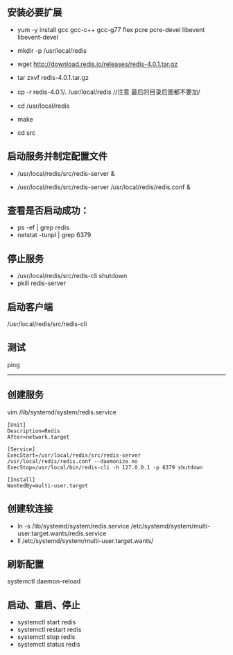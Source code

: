 ## 安装必要扩展
- yum -y install gcc gcc-c++ gcc-g77 flex pcre pcre-devel libevent libevent-devel

- mkdir -p /usr/local/redis

- wget http://download.redis.io/releases/redis-4.0.1.tar.gz

- tar zxvf redis-4.0.1.tar.gz

- cp -r redis-4.0.1/. /usr/local/redis    //注意 最后的目录后面都不要加/   

- cd /usr/local/redis
- make
- cd src

## 启动服务并制定配置文件
- /usr/local/redis/src/redis-server &

- /usr/local/redis/src/redis-server /usr/local/redis/redis.conf &

## 查看是否启动成功：
- ps -ef | grep redis
- netstat -tunpl | grep 6379

## 停止服务
- /usr/local/redis/src/redis-cli shutdown
- pkill redis-server


## 启动客户端
/usr/local/redis/src/redis-cli

## 测试
ping

---

## 创建服务
vim /lib/systemd/system/redis.service
```
[Unit]
Description=Redis
After=network.target

[Service]
ExecStart=/usr/local/redis/src/redis-server /usr/local/redis/redis.conf --daemonize no
ExecStop=/usr/local/bin/redis-cli -h 127.0.0.1 -p 6379 shutdown

[Install]
WantedBy=multi-user.target
```

## 创建软连接
- ln -s /lib/systemd/system/redis.service /etc/systemd/system/multi-user.target.wants/redis.service
- ll /etc/systemd/system/multi-user.target.wants/

## 刷新配置
systemctl daemon-reload
 
## 启动、重启、停止
- systemctl start redis
- systemctl restart redis
- systemctl stop redis
- systemctl status redis

